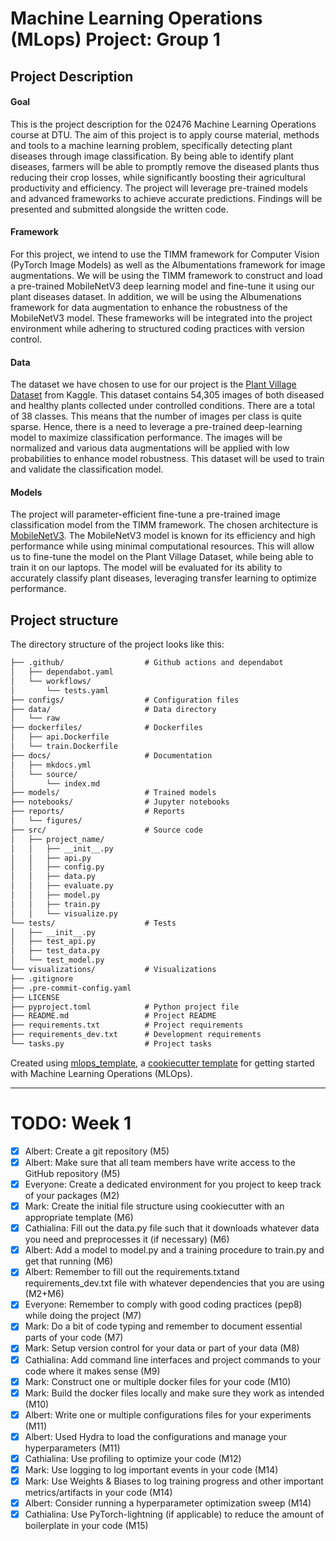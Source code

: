 # Machine Learning Operations (MLops) Project: Group 1

## Project Description

#### Goal
This is the project description for the 02476 Machine Learning Operations course at DTU. The aim of this project is to apply course material, methods and tools to a machine learning problem, specifically detecting plant diseases through image classification. By being able to identify plant diseases, farmers will be able to promptly remove the diseased plants thus reducing their crop losses, while significantly boosting their agricultural productivity and efficiency. The project will leverage pre-trained models and advanced frameworks to achieve accurate predictions. Findings will be presented and submitted alongside the written code.

#### Framework
For this project, we intend to use the TIMM framework for Computer Vision (PyTorch Image Models) as well as the Albumentations framework for image augmentations. We will be using the TIMM framework to construct and load a pre-trained MobileNetV3 deep learning model and fine-tune it using our plant diseases dataset. In addition, we will be using the Albumenations framework for data augmentation to enhance the robustness of the MobileNetV3 model. These frameworks will be integrated into the project environment while adhering to structured coding practices with version control.

#### Data 
The dataset we have chosen to use for our project is the [Plant Village Dataset](https://www.kaggle.com/datasets/mohitsingh1804/plantvillage) from Kaggle. This dataset contains 54,305 images of both diseased and healthy plants collected under controlled conditions. There are a total of 38 classes. This means that the number of images per class is quite sparse. Hence, there is a need to leverage a pre-trained deep-learning model to maximize classification performance. The images will be normalized and various data augmentations will be applied with low probabilities to enhance model robustness. This dataset will be used to train and validate the classification model.

#### Models
The project will parameter-efficient fine-tune a pre-trained image classification model from the TIMM framework. The chosen architecture is [MobileNetV3](https://arxiv.org/abs/1905.02244). The MobileNetV3 model is known for its efficiency and high performance while using minimal computational resources. This will allow us to fine-tune the model on the Plant Village Dataset, while being able to train it on our laptops. The model will be evaluated for its ability to accurately classify plant diseases, leveraging transfer learning to optimize performance.

## Project structure

The directory structure of the project looks like this:
```txt
├── .github/                  # Github actions and dependabot
│   ├── dependabot.yaml
│   └── workflows/
│       └── tests.yaml
├── configs/                  # Configuration files
├── data/                     # Data directory
│   └── raw
├── dockerfiles/              # Dockerfiles
│   ├── api.Dockerfile
│   └── train.Dockerfile
├── docs/                     # Documentation
│   ├── mkdocs.yml
│   └── source/
│       └── index.md
├── models/                   # Trained models
├── notebooks/                # Jupyter notebooks
├── reports/                  # Reports
│   └── figures/
├── src/                      # Source code
│   ├── project_name/
│   │   ├── __init__.py
│   │   ├── api.py
│   │   ├── config.py 
│   │   ├── data.py
│   │   ├── evaluate.py
│   │   ├── model.py
│   │   ├── train.py
│   │   └── visualize.py
└── tests/                    # Tests
│   ├── __init__.py
│   ├── test_api.py
│   ├── test_data.py
│   └── test_model.py
└── visualizations/           # Visualizations
├── .gitignore
├── .pre-commit-config.yaml
├── LICENSE
├── pyproject.toml            # Python project file
├── README.md                 # Project README
├── requirements.txt          # Project requirements
├── requirements_dev.txt      # Development requirements
└── tasks.py                  # Project tasks
```

Created using [mlops_template](https://github.com/SkafteNicki/mlops_template),
a [cookiecutter template](https://github.com/cookiecutter/cookiecutter) for getting
started with Machine Learning Operations (MLOps).


---

# TODO: Week 1

- [x] Albert: Create a git repository (M5)
- [x] Albert: Make sure that all team members have write access to the GitHub repository (M5)
- [x] Everyone: Create a dedicated environment for you project to keep track of your packages (M2)
- [x] Mark: Create the initial file structure using cookiecutter with an appropriate template (M6)
- [x] Cathialina: Fill out the data.py file such that it downloads whatever data you need and preprocesses it (if necessary) (M6)
- [x] Albert: Add a model to model.py and a training procedure to train.py and get that running (M6)
- [x] Albert: Remember to fill out the requirements.txtand requirements_dev.txt file with whatever dependencies that you are using (M2+M6)
- [x] Everyone: Remember to comply with good coding practices (pep8) while doing the project (M7)
- [x] Mark: Do a bit of code typing and remember to document essential parts of your code (M7)
- [x] Mark: Setup version control for your data or part of your data (M8)
- [x] Cathialina: Add command line interfaces and project commands to your code where it makes sense (M9)
- [x] Mark: Construct one or multiple docker files for your code (M10)
- [x] Mark: Build the docker files locally and make sure they work as intended (M10) 
- [x] Albert: Write one or multiple configurations files for your experiments (M11)
- [x] Albert: Used Hydra to load the configurations and manage your hyperparameters (M11)
- [x] Cathialina: Use profiling to optimize your code (M12)
- [x] Mark: Use logging to log important events in your code (M14)
- [x] Mark: Use Weights & Biases to log training progress and other important metrics/artifacts in your code (M14)
- [x] Albert: Consider running a hyperparameter optimization sweep (M14)
- [x] Cathialina: Use PyTorch-lightning (if applicable) to reduce the amount of boilerplate in your code (M15)
